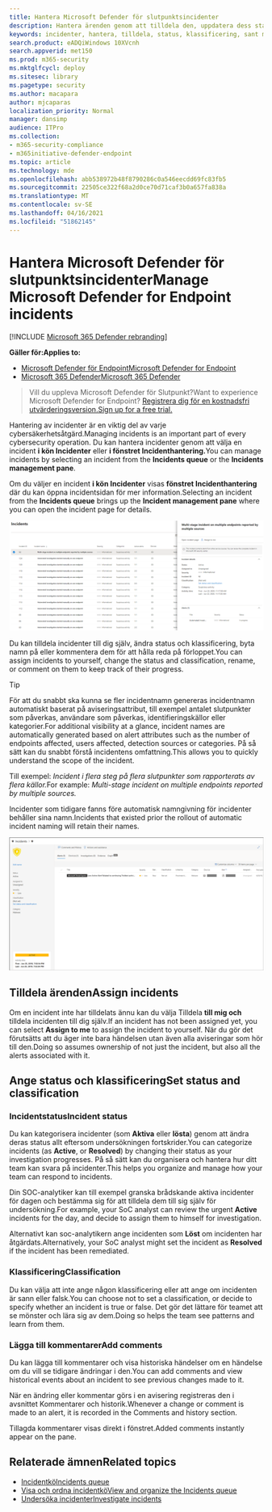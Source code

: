 ```yaml
---
title: Hantera Microsoft Defender för slutpunktsincidenter
description: Hantera ärenden genom att tilldela den, uppdatera dess status eller ange dess klassificering.
keywords: incidenter, hantera, tilldela, status, klassificering, sant meddelande, falsk avisering
search.product: eADQiWindows 10XVcnh
search.appverid: met150
ms.prod: m365-security
ms.mktglfcycl: deploy
ms.sitesec: library
ms.pagetype: security
ms.author: macapara
author: mjcaparas
localization_priority: Normal
manager: dansimp
audience: ITPro
ms.collection:
- m365-security-compliance
- m365initiative-defender-endpoint
ms.topic: article
ms.technology: mde
ms.openlocfilehash: abb538972b48f8790286c0a546eecdd69fc83fb5
ms.sourcegitcommit: 22505ce322f68a2d0ce70d71caf3b0a657fa838a
ms.translationtype: MT
ms.contentlocale: sv-SE
ms.lasthandoff: 04/16/2021
ms.locfileid: "51862145"
---
```

# <a name="manage-microsoft-defender-for-endpoint-incidents"></a><span data-ttu-id="a63f6-104">Hantera Microsoft Defender för slutpunktsincidenter</span><span class="sxs-lookup"><span data-stu-id="a63f6-104">Manage Microsoft Defender for Endpoint incidents</span></span>

[!INCLUDE [Microsoft 365 Defender rebranding](../../includes/microsoft-defender.md)]


<span data-ttu-id="a63f6-105">**Gäller för:**</span><span class="sxs-lookup"><span data-stu-id="a63f6-105">**Applies to:**</span></span>
- [<span data-ttu-id="a63f6-106">Microsoft Defender för Endpoint</span><span class="sxs-lookup"><span data-stu-id="a63f6-106">Microsoft Defender for Endpoint</span></span>](https://go.microsoft.com/fwlink/p/?linkid=2154037)
- [<span data-ttu-id="a63f6-107">Microsoft 365 Defender</span><span class="sxs-lookup"><span data-stu-id="a63f6-107">Microsoft 365 Defender</span></span>](https://go.microsoft.com/fwlink/?linkid=2118804)

> <span data-ttu-id="a63f6-108">Vill du uppleva Microsoft Defender för Slutpunkt?</span><span class="sxs-lookup"><span data-stu-id="a63f6-108">Want to experience Microsoft Defender for Endpoint?</span></span> [<span data-ttu-id="a63f6-109">Registrera dig för en kostnadsfri utvärderingsversion.</span><span class="sxs-lookup"><span data-stu-id="a63f6-109">Sign up for a free trial.</span></span>](https://www.microsoft.com/microsoft-365/windows/microsoft-defender-atp?ocid=docs-wdatp-exposedapis-abovefoldlink)

<span data-ttu-id="a63f6-110">Hantering av incidenter är en viktig del av varje cybersäkerhetsåtgärd.</span><span class="sxs-lookup"><span data-stu-id="a63f6-110">Managing incidents is an important part of every cybersecurity operation.</span></span> <span data-ttu-id="a63f6-111">Du kan hantera incidenter genom att välja en incident **i kön Incidenter** eller **i fönstret Incidenthantering.**</span><span class="sxs-lookup"><span data-stu-id="a63f6-111">You can manage incidents by selecting an incident from the **Incidents queue** or the **Incidents management pane**.</span></span> 


<span data-ttu-id="a63f6-112">Om du väljer en incident **i kön Incidenter** visas **fönstret Incidenthantering** där du kan öppna incidentsidan för mer information.</span><span class="sxs-lookup"><span data-stu-id="a63f6-112">Selecting an incident from the **Incidents queue** brings up the **Incident management pane** where you can open the incident page for details.</span></span>


![Bild av hanteringsfönstret för incidenter](images/atp-incidents-mgt-pane-updated.png)

<span data-ttu-id="a63f6-114">Du kan tilldela incidenter till dig själv, ändra status och klassificering, byta namn på eller kommentera dem för att hålla reda på förloppet.</span><span class="sxs-lookup"><span data-stu-id="a63f6-114">You can assign incidents to yourself, change the status and classification, rename, or comment on them to keep track of their progress.</span></span>

> [!TIP]
> <span data-ttu-id="a63f6-115">För att du snabbt ska kunna se fler incidentnamn genereras incidentnamn automatiskt baserat på aviseringsattribut, till exempel antalet slutpunkter som påverkas, användare som påverkas, identifieringskällor eller kategorier.</span><span class="sxs-lookup"><span data-stu-id="a63f6-115">For additional visibility at a glance, incident names are automatically generated based on alert attributes such as the number of endpoints affected, users affected, detection sources or categories.</span></span> <span data-ttu-id="a63f6-116">På så sätt kan du snabbt förstå incidentens omfattning.</span><span class="sxs-lookup"><span data-stu-id="a63f6-116">This allows you to quickly understand the scope of the incident.</span></span>
>
> <span data-ttu-id="a63f6-117">Till exempel: *Incident i flera steg på flera slutpunkter som rapporterats av flera källor.*</span><span class="sxs-lookup"><span data-stu-id="a63f6-117">For example: *Multi-stage incident on multiple endpoints reported by multiple sources.*</span></span>
>
> <span data-ttu-id="a63f6-118">Incidenter som tidigare fanns före automatisk namngivning för incidenter behåller sina namn.</span><span class="sxs-lookup"><span data-stu-id="a63f6-118">Incidents that existed prior the rollout of automatic incident naming will retain their names.</span></span>
>


![Bild på informationssidan om incidenter](images/atp-incident-details-updated.png)

## <a name="assign-incidents"></a><span data-ttu-id="a63f6-120">Tilldela ärenden</span><span class="sxs-lookup"><span data-stu-id="a63f6-120">Assign incidents</span></span>
<span data-ttu-id="a63f6-121">Om en incident inte har tilldelats ännu kan du välja Tilldela **till mig och** tilldela incidenten till dig själv.</span><span class="sxs-lookup"><span data-stu-id="a63f6-121">If an incident has not been assigned yet, you can select **Assign to me** to assign the incident to yourself.</span></span> <span data-ttu-id="a63f6-122">När du gör det förutsätts att du äger inte bara händelsen utan även alla aviseringar som hör till den.</span><span class="sxs-lookup"><span data-stu-id="a63f6-122">Doing so assumes ownership of not just the incident, but also all the alerts associated with it.</span></span>

## <a name="set-status-and-classification"></a><span data-ttu-id="a63f6-123">Ange status och klassificering</span><span class="sxs-lookup"><span data-stu-id="a63f6-123">Set status and classification</span></span>
### <a name="incident-status"></a><span data-ttu-id="a63f6-124">Incidentstatus</span><span class="sxs-lookup"><span data-stu-id="a63f6-124">Incident status</span></span>
<span data-ttu-id="a63f6-125">Du kan kategorisera incidenter (som **Aktiva** eller **lösta**) genom att ändra deras status allt eftersom undersökningen fortskrider.</span><span class="sxs-lookup"><span data-stu-id="a63f6-125">You can categorize incidents (as **Active**, or **Resolved**) by changing their status as your investigation progresses.</span></span> <span data-ttu-id="a63f6-126">På så sätt kan du organisera och hantera hur ditt team kan svara på incidenter.</span><span class="sxs-lookup"><span data-stu-id="a63f6-126">This helps you organize and manage how your team can respond to incidents.</span></span>

<span data-ttu-id="a63f6-127">Din SOC-analytiker kan till  exempel granska brådskande aktiva incidenter för dagen och bestämma sig för att tilldela dem till sig själv för undersökning.</span><span class="sxs-lookup"><span data-stu-id="a63f6-127">For example, your SoC analyst can review the urgent **Active** incidents for the day, and decide to assign them to himself for investigation.</span></span>

<span data-ttu-id="a63f6-128">Alternativt kan soc-analytikern ange incidenten som **Löst** om incidenten har åtgärdats.</span><span class="sxs-lookup"><span data-stu-id="a63f6-128">Alternatively, your SoC analyst might set the incident as **Resolved** if the incident has been remediated.</span></span> 

### <a name="classification"></a><span data-ttu-id="a63f6-129">Klassificering</span><span class="sxs-lookup"><span data-stu-id="a63f6-129">Classification</span></span>
<span data-ttu-id="a63f6-130">Du kan välja att inte ange någon klassificering eller att ange om incidenten är sann eller falsk.</span><span class="sxs-lookup"><span data-stu-id="a63f6-130">You can choose not to set a classification, or decide to specify whether an incident is true or false.</span></span> <span data-ttu-id="a63f6-131">Det gör det lättare för teamet att se mönster och lära sig av dem.</span><span class="sxs-lookup"><span data-stu-id="a63f6-131">Doing so helps the team see patterns and learn from them.</span></span>

### <a name="add-comments"></a><span data-ttu-id="a63f6-132">Lägga till kommentarer</span><span class="sxs-lookup"><span data-stu-id="a63f6-132">Add comments</span></span>
<span data-ttu-id="a63f6-133">Du kan lägga till kommentarer och visa historiska händelser om en händelse om du vill se tidigare ändringar i den.</span><span class="sxs-lookup"><span data-stu-id="a63f6-133">You can add comments and view historical events about an incident to see previous changes made to it.</span></span>

<span data-ttu-id="a63f6-134">När en ändring eller kommentar görs i en avisering registreras den i avsnittet Kommentarer och historik.</span><span class="sxs-lookup"><span data-stu-id="a63f6-134">Whenever a change or comment is made to an alert, it is recorded in the Comments and history section.</span></span>

<span data-ttu-id="a63f6-135">Tillagda kommentarer visas direkt i fönstret.</span><span class="sxs-lookup"><span data-stu-id="a63f6-135">Added comments instantly appear on the pane.</span></span>



## <a name="related-topics"></a><span data-ttu-id="a63f6-136">Relaterade ämnen</span><span class="sxs-lookup"><span data-stu-id="a63f6-136">Related topics</span></span>
- [<span data-ttu-id="a63f6-137">Incidentkö</span><span class="sxs-lookup"><span data-stu-id="a63f6-137">Incidents queue</span></span>](https://docs.microsoft.com/microsoft-365/security/defender-endpoint/view-incidents-queue)
- [<span data-ttu-id="a63f6-138">Visa och ordna incidentkö</span><span class="sxs-lookup"><span data-stu-id="a63f6-138">View and organize the Incidents queue</span></span>](view-incidents-queue.md)
- [<span data-ttu-id="a63f6-139">Undersöka incidenter</span><span class="sxs-lookup"><span data-stu-id="a63f6-139">Investigate incidents</span></span>](investigate-incidents.md)
